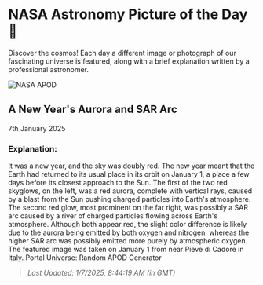 
  # NASA Astronomy Picture of the Day 🌌

  Discover the cosmos! Each day a different image or photograph of our fascinating universe is featured, along with a brief explanation written by a professional astronomer.

![NASA APOD](https://apod.nasa.gov/apod/image/2501/AuroraSar_Masi_1280.jpg)

## A New Year's Aurora and SAR Arc

7th January 2025

### Explanation: 

It was a new year, and the sky was doubly red.  The new year meant that the Earth had returned to its usual place in its orbit on January 1, a place a few days before its closest approach to the Sun.  The first of the two red skyglows, on the left, was a red aurora, complete with vertical rays, caused by a blast from the Sun pushing charged particles into Earth's atmosphere.  The second red glow, most prominent on the far right, was possibly a SAR arc caused by a river of charged particles flowing across Earth's atmosphere.  Although both appear red, the slight color difference is likely due to the aurora being emitted by both oxygen and nitrogen, whereas the higher SAR arc was possibly emitted more purely by atmospheric oxygen. The featured image was taken on January 1 from near Pieve di Cadore in Italy.   Portal Universe: Random APOD Generator

> _Last Updated: 1/7/2025, 8:44:19 AM (in GMT)_
